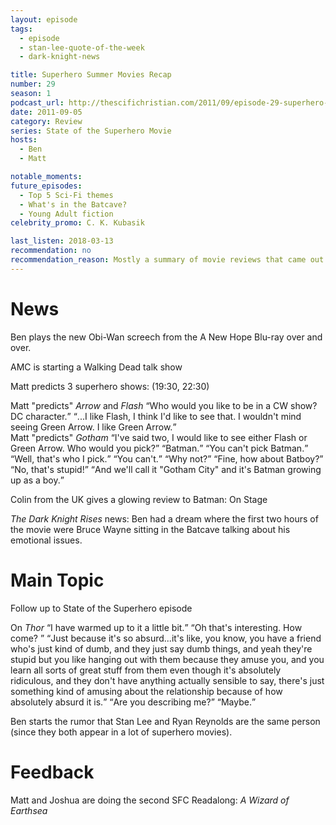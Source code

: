 ```yaml
---
layout: episode
tags:
  - episode
  - stan-lee-quote-of-the-week
  - dark-knight-news 

title: Superhero Summer Movies Recap
number: 29
season: 1
podcast_url: http://thescifichristian.com/2011/09/episode-29-superhero-summer-movies-recap/
date: 2011-09-05
category: Review
series: State of the Superhero Movie
hosts:
  - Ben
  - Matt

notable_moments:
future_episodes: 
  - Top 5 Sci-Fi themes
  - What's in the Batcave?
  - Young Adult fiction
celebrity_promo: C. K. Kubasik

last_listen: 2018-03-13
recommendation: no
recommendation_reason: Mostly a summary of movie reviews that came out in 2011.
---
```

# News
Ben plays the new Obi-Wan screech from the A New Hope Blu-ray over and over.

AMC is starting a Walking Dead talk show

Matt predicts 3 superhero shows: (19:30, 22:30)

<div class="quote">
  <span class="quote-context tag is-size-6">Matt "predicts" <i class="work-title">Arrow</i> and <i class="work-title">Flash</i></span>
  <q class="ben">Who would you like to be in a CW show? DC character.</q>
  <q class="matt">...I like Flash, I think I'd like to see that. I wouldn't mind seeing Green Arrow. I like Green Arrow.</q>
</div>

<div class="quote">
  <span class="quote-context tag is-size-6">Matt "predicts" <i class="work-title">Gotham</i></span>
  <q class="matt">I've said two, I would like to see either Flash or Green Arrow. Who would you pick?</q>
  <q class="ben">Batman.</q>
  <q class="ben">You can't pick Batman.</q>
  <q class="matt">Well, that's who I pick.</q>
  <q class="matt">You can't.</q>
  <q class="ben">Why not?</q>
  <q class="matt">Fine, how about Batboy?</q>
  <q class="ben">No, that's stupid!</q>
  <q class="matt">And we'll call it "Gotham City" and it's Batman growing up as a boy.</q>
</div>

Colin from the UK gives a glowing review to Batman: On Stage

<i class="work-title">The Dark Knight Rises</i> news: Ben had a dream where the first two hours of the movie were Bruce Wayne sitting in the Batcave talking about his emotional issues. 

# Main Topic
Follow up to State of the Superhero episode 

<div class="quote">
  <span class="quote-context tag is-size-6">On <i class="work-title">Thor</i> </span>
  <q class="ben">I have warmed up to it a little bit.</q>
  <q class="matt">Oh that's interesting. How come? </q>
  <q class="ben">Just because it's so absurd...it's like, you know, you have a friend who's just kind of dumb, and they just say dumb things, and yeah they're stupid but you like hanging out with them because they amuse you, and you learn all sorts of great stuff from them even though it's absolutely ridiculous, and they don't have anything actually sensible to say, there's just something kind of amusing about the relationship because of how absolutely absurd it is.</q>
  <q class="matt">Are you describing me?</q>
  <q class="ben">Maybe.</q>
</div>

Ben starts the rumor that Stan Lee and Ryan Reynolds are the same person (since they both appear in a lot of superhero movies).



# Feedback
Matt and Joshua are doing the second SFC Readalong: <i class="work-title">A Wizard of Earthsea</i>